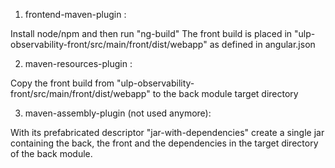 1) frontend-maven-plugin :

Install node/npm and then run "ng-build"
The front build is placed in "ulp-observability-front/src/main/front/dist/webapp" as defined in angular.json



2) maven-resources-plugin :

Copy the front build from "ulp-observability-front/src/main/front/dist/webapp" to the back module target directory



3) maven-assembly-plugin (not used anymore):

With its prefabricated descriptor "jar-with-dependencies" create a single jar containing the back, the front and the dependencies in the target directory of the back module.

